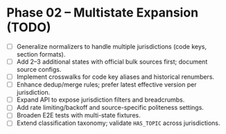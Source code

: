 # Phase 02 – Multistate Expansion (TODO)

- [ ] Generalize normalizers to handle multiple jurisdictions (code keys, section formats).
- [ ] Add 2–3 additional states with official bulk sources first; document source configs.
- [ ] Implement crosswalks for code key aliases and historical renumbers.
- [ ] Enhance dedup/merge rules; prefer latest effective version per jurisdiction.
- [ ] Expand API to expose jurisdiction filters and breadcrumbs.
- [ ] Add rate limiting/backoff and source-specific politeness settings.
- [ ] Broaden E2E tests with multi-state fixtures.
- [ ] Extend classification taxonomy; validate `HAS_TOPIC` across jurisdictions.
